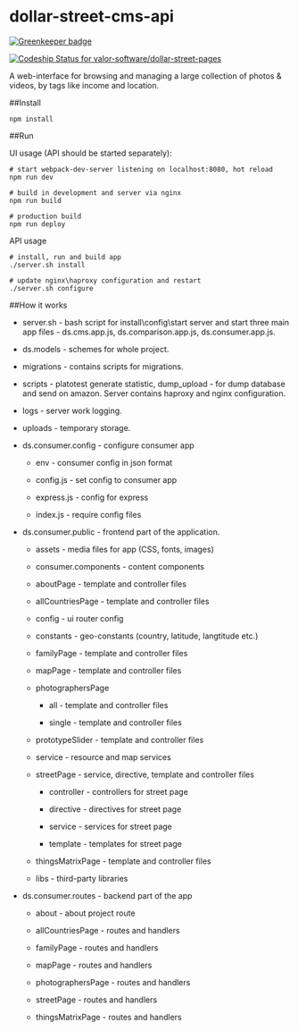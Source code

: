dollar-street-cms-api
=====================

[![Greenkeeper badge](https://badges.greenkeeper.io/valor-software/dollar-street-cms-pages.svg)](https://greenkeeper.io/)

[ ![Codeship Status for valor-software/dollar-street-pages](https://codeship.com/projects/1765f210-5c54-0132-3613-06a513245d06/status)](https://codeship.com/projects/50778)

A web-interface for browsing and managing a large collection of photos &amp; videos, by tags like income and location.

##Install

```
npm install
```

##Run

UI usage (API should be started separately):
```
# start webpack-dev-server listening on localhost:8080, hot reload
npm run dev

# build in development and server via nginx
npm run build

# production build
npm run deploy
```

API usage
```
# install, run and build app
./server.sh install

# update nginx\haproxy configuration and restart
./server.sh configure
```

##How it works

 * server.sh - bash script for install\config\start server and start three main app files - ds.cms.app.js, ds.comparison.app.js, ds.consumer.app.js.

 * ds.models - schemes for whole project.

 * migrations - contains scripts for migrations.

 * scripts - platotest generate statistic, dump_upload - for dump database and send on amazon. Server contains haproxy and nginx configuration.

 * logs - server work logging.

 * uploads - temporary storage.


 - ds.consumer.config - configure consumer app

    *  env - consumer config in json format

    *  config.js - set config to consumer app

    *  express.js - config for express

    *  index.js - require config files

 * ds.consumer.public - frontend part of the application.

    *  assets - media files for app (CSS, fonts, images)

    *  consumer.components - content components

     * aboutPage - template and controller files

     * allCountriesPage - template and controller files

     * config - ui router config

     * constants - geo-constants (country, latitude, langtitude etc.)

     * familyPage - template and controller files

     * mapPage -  template and controller files

     * photographersPage

         * all - template and controller files

         * single - template and controller files

     * prototypeSlider - template and controller files

     * service - resource and map services

     * streetPage - service, directive, template and controller files

        * controller - controllers for street page

        * directive - directives for street page

        * service - services for street page

        * template - templates for street page

    * thingsMatrixPage - template and controller files

    *  libs - third-party libraries

 * ds.consumer.routes - backend part of the app

    *  about - about project route

    *  allCountriesPage - routes and handlers

    *  familyPage - routes and handlers

    *  mapPage - routes and handlers

    *  photographersPage - routes and handlers

    *  streetPage - routes and handlers

    *  thingsMatrixPage - routes and handlers
